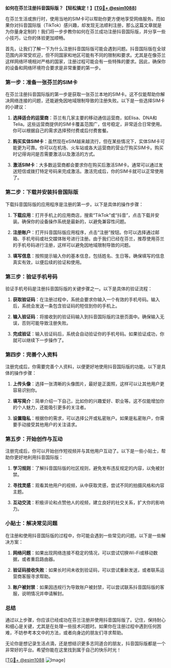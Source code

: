 **如何在芬兰注册抖音国际版？【轻松搞定！】[[TG💪+ @esim1088](https://t.me/s/esim1088)]**

在芬兰生活或旅行时，使用当地的SIM卡可以帮助你更方便地享受网络服务。而如果你对抖音国际版（TikTok）感兴趣，却发现无法顺利注册，那么这篇文章就是为你量身定制的！我们将一步步教你如何在芬兰成功注册抖音国际版，并分享一些小技巧，让你的体验更加顺畅。

首先，让我们了解一下为什么注册抖音国际版可能会遇到问题。抖音国际版在全球范围内非常受欢迎，但不同国家和地区可能有不同的限制和要求。尤其是在像芬兰这样网络环境相对严格的国家，注册过程可能会有一些特殊的要求。因此，确保你的设备和网络环境符合要求是非常重要的第一步。

### 第一步：准备一张芬兰的SIM卡

在芬兰注册抖音国际版的第一步是获取一张芬兰本地的SIM卡。这不仅能帮助你解决网络连接的问题，还能避免因地域限制导致的注册失败。以下是一些选择SIM卡的小建议：

1. **选择适合的运营商**：芬兰有几家主要的移动通信运营商，如Elisa、DNA和Telia。这些运营商提供的SIM卡覆盖范围广，信号稳定，非常适合日常使用。你可以根据自己的需求选择预付费或后付费套餐。
   
2. **购买实体SIM卡**：虽然现在eSIM越来越流行，但在某些情况下，实体SIM卡可能更为可靠。你可以在机场、火车站或各大运营商的营业厅购买SIM卡。购买时记得询问是否需要激活以及激活的方式。

3. **激活SIM卡**：大多数运营商都会要求你在购买后激活SIM卡。通常可以通过发送短信或拨打特定号码来完成激活。激活完成后，你的SIM卡就可以正常使用了。

### 第二步：下载并安装抖音国际版

下载抖音国际版的应用程序是注册的第一步。以下是具体的操作步骤：

1. **下载应用**：打开手机上的应用商店，搜索“TikTok”或“抖音”，点击下载并安装。确保你的设备操作系统是最新的，以避免兼容性问题。

2. **注册账户**：打开抖音国际版应用程序，点击“注册”按钮。你可以选择通过邮箱、手机号码或社交媒体账号进行注册。由于我们已经在芬兰，推荐使用芬兰的手机号码进行注册，这样可以避免因地域限制导致的问题。

3. **填写信息**：按照提示输入你的基本信息，包括姓名、生日等。确保填写的信息真实有效，以便后续的验证和使用。

### 第三步：验证手机号码

验证手机号码是注册抖音国际版的关键步骤之一。以下是具体的验证流程：

1. **获取验证码**：在注册过程中，系统会要求你输入一个有效的手机号码。输入后，系统会发送一条包含验证码的短信到你的手机上。

2. **输入验证码**：将接收到的验证码输入到抖音国际版的注册页面中。确保输入无误，否则可能导致注册失败。

3. **完成验证**：输入验证码后，系统会自动验证你的手机号码。如果验证成功，你就可以继续下一步操作了。

### 第四步：完善个人资料

注册完成后，你需要完善个人资料，以便更好地使用抖音国际版的功能。以下是具体的操作步骤：

1. **上传头像**：选择一张清晰的头像图片，最好是正面照，这样可以让其他用户更容易识别你。

2. **填写简介**：简单介绍一下自己，比如你的兴趣爱好、职业等。这不仅能增加你的个人魅力，还能吸引更多的关注者。

3. **设置隐私**：根据你的需求，可以选择公开或私密账户。如果是私密账户，你需要手动接受其他用户的关注请求。

### 第五步：开始创作与互动

注册完成后，你可以开始创作短视频并与其他用户互动了。以下是一些小贴士，帮助你更好地利用抖音国际版：

1. **学习规则**：了解抖音国际版的社区规则，避免发布违反规定的内容，以免被封禁。

2. **寻找灵感**：观看其他用户的视频，从中获取灵感，尝试不同的拍摄风格和内容主题。

3. **互动交流**：积极评论和点赞他人的视频，建立良好的社交关系，扩大你的影响力。

### 小贴士：解决常见问题

在注册和使用抖音国际版的过程中，你可能会遇到一些常见的问题。以下是一些解决方案：

1. **网络问题**：如果出现网络连接不稳定的情况，可以尝试切换Wi-Fi或移动数据，或者重启路由器。

2. **验证码接收失败**：如果长时间未收到验证码，可以尝试重新发送，或者联系运营商客服寻求帮助。

3. **账户被封禁**：如果因违规行为导致账户被封禁，可以尝试联系抖音国际版的客服，说明情况并申请解封。

### 总结

通过以上步骤，你应该已经成功在芬兰注册并使用抖音国际版了。记住，保持耐心和细心是关键，尤其是在处理一些技术问题时。如果你在注册过程中遇到任何困难，不妨参考本文中的方法，或者向身边的朋友们寻求帮助。

无论你是想记录生活点滴，还是想结识更多志同道合的朋友，抖音国际版都是一个非常好的平台。希望你能在这里找到属于自己的快乐时光！

[[TG💪+ @esim1088](https://t.me/s/esim1088) ![Image](https://i.postimg.cc/4NQfJmqS/Snipaste-2025-05-13-00-14-12.png)]